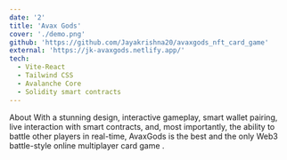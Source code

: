 ```yaml
---
date: '2'
title: 'Avax Gods'
cover: './demo.png'
github: 'https://github.com/Jayakrishna20/avaxgods_nft_card_game'
external: 'https://jk-avaxgods.netlify.app/'
tech:
  - Vite-React
  - Tailwind CSS
  - Avalanche Core
  - Solidity smart contracts
---
```


About With a stunning design, interactive gameplay, smart wallet pairing, live interaction with smart contracts, and, most importantly, the ability to battle other players in real-time, AvaxGods is the best and the only Web3 battle-style online multiplayer card game .
